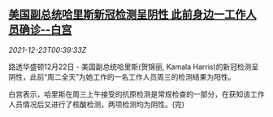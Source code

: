 <!--1640221263000-->
[美国副总统哈里斯新冠检测呈阴性 此前身边一工作人员确诊--白宫](https://cn.reuters.com/article/kamala-harris-coronavirus-negative-1222-idCNKBS2J201D)
------

<div><i>2021-12-23T00:39:33Z</i></div><p>路透华盛顿12月22日 - 美国副总统哈里斯(贺锦丽, Kamala Harris)的新冠检测呈阴性，此前“周二全天”为她工作的一名工作人员周三的检测结果为阳性。</p><p>白宫表示，哈里斯在周三上午接受的抗原检测是常规检查的一部分，在获知该工作人员情况后又进行了核酸检测，两项检测均为阴性。(完)</p>
